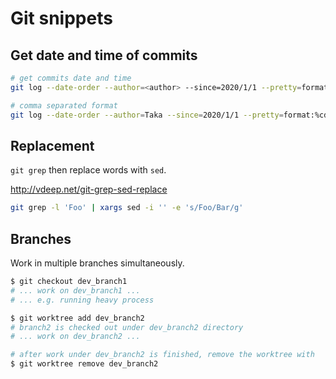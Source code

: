 # Git snippets
## Get date and time of commits

```bash
# get commits date and time
git log --date-order --author=<author> --since=2020/1/1 --pretty=format:%cd
```

```bash
# comma separated format
git log --date-order --author=Taka --since=2020/1/1 --pretty=format:%cd --date=format:'%Y/%m/%d, %H:%M, %z '
```

## Replacement
`git grep` then replace words with `sed`.

http://vdeep.net/git-grep-sed-replace

```bash
git grep -l 'Foo' | xargs sed -i '' -e 's/Foo/Bar/g'
```

## Branches
Work in multiple branches simultaneously.
```bash
$ git checkout dev_branch1
# ... work on dev_branch1 ...
# ... e.g. running heavy process

$ git worktree add dev_branch2
# branch2 is checked out under dev_branch2 directory
# ... work on dev_branch2 ...

# after work under dev_branch2 is finished, remove the worktree with
$ git worktree remove dev_branch2
```
